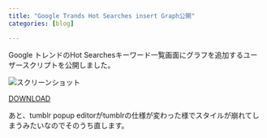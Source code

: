 ```yaml
---
title: "Google Trands Hot Searches insert Graph公開"
categories: [blog]

---
```


Google トレンドのHot Searchesキーワード一覧画面にグラフを追加するユーザースクリプトを公開しました。

![][1]

 [1]: /images/2010_0105_google_trands_insert_graph.png "スクリーンショット"

[DOWNLOAD][2]

 [2]: http://userscripts.org/scripts/show/65682

あと、tumblr popup editorがtumblrの仕様が変わった様でスタイルが崩れてしまうみたいなのでそのうち直します。